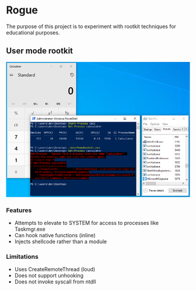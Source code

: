 # Rogue
The purpose of this project is to experiment with rootkit techniques for educational purposes.



## User mode rootkit

![](img/um_example.PNG)



### Features

- Attempts to elevate to SYSTEM for access to processes like Taskmgr.exe
- Can hook native functions (inline)
- Injects shellcode rather than a module

### Limitations

- Uses CreateRemoteThread (loud)
- Does not support unhooking
- Does not invoke syscall from ntdll